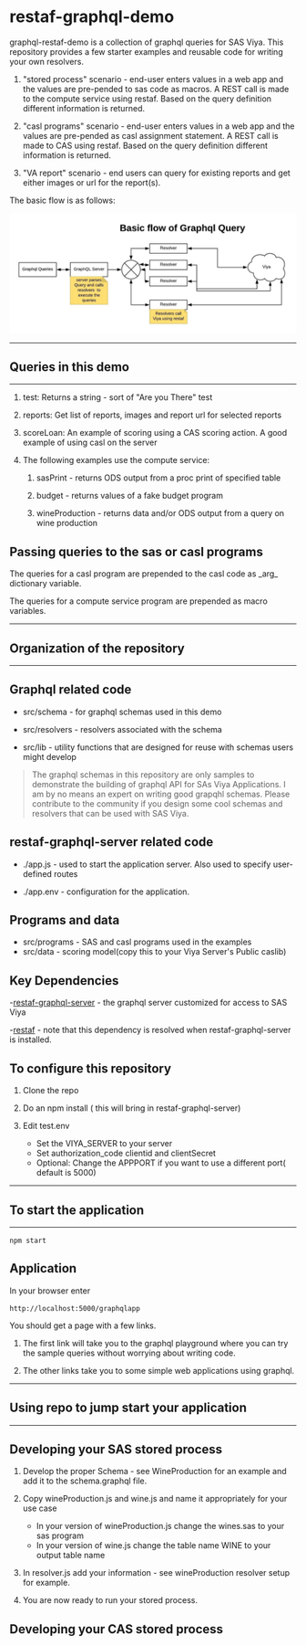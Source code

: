 # restaf-graphql-demo

graphql-restaf-demo  is a collection of graphql queries for SAS Viya. This repository provides a few starter examples and reusable code for writing your own resolvers.

1. "stored process" scenario - end-user enters values in a web app and the values are pre-pended to sas code as macros. A REST call is made to the compute service using restaf. Based on the query definition different information is returned.

2. "casl programs" scenario - end-user enters values in a web app and the values are pre-pended as casl assignment statement. A REST call is made to CAS using restaf. Based on the query definition different information is returned.

3. "VA report" scenario - end users can query for existing reports and get either images or url for the report(s).

The basic flow is as follows:

![Flow](./graphqlFlow.jpeg)

---

## Queries in this demo

---

1. test: Returns a string - sort of "Are you There" test

2. reports: Get list of reports, images and report url for selected reports

3. scoreLoan:  An example of scoring using a CAS scoring action. A good example of using casl on the server

4. The following examples use the compute service:

    1. sasPrint - returns ODS output from a proc print of specified table

    2. budget  - returns values of a fake budget program

    3. wineProduction - returns data and/or ODS output from a query on wine production

## Passing queries to the sas or casl programs

The queries for a casl program are prepended to the casl code as \_arg\_ dictionary variable.

The queries for a compute service program are prepended as macro variables.

---

## Organization of the repository

---

## Graphql related code

- src/schema  - for graphql schemas used in this demo

- src/resolvers - resolvers associated with the schema

- src/lib - utility functions that are designed for reuse with schemas users might develop

> The graphql schemas in this repository are only samples to demonstrate the building of graphql API for SAs Viya Applications. I am by no means an expert on writing good grapqhl schemas. Please contribute to the community if you design some cool schemas and resolvers that can be used with SAS Viya.

## restaf-graphql-server related code

- ./app.js - used to start the application server. Also used to specify user-defined routes

- ./app.env - configuration for the application.

## Programs and data

- src/programs - SAS and casl programs used in the examples
- src/data - scoring model(copy this to your Viya Server's Public caslib)

## Key Dependencies

 -[restaf-graphql-server](https://github.com/sassoftware/restaf-graphql-server) - the graphql server customized for access to SAS Viya

 -[restaf](https://github.com/sassoftware/restaf) - note that this dependency is resolved when restaf-graphql-server is installed.

## To configure this repository

1. Clone the repo
2. Do an npm install ( this will bring in restaf-graphql-server)
3. Edit test.env

    - Set the VIYA_SERVER to your server
    - Set authorization_code clientid and clientSecret
    - Optional: Change the APPPORT if you want to use a different port( default is 5000)

---

## To start the application

---

```script
npm start
```

## Application

In your browser enter

```script
http://localhost:5000/graphqlapp

```

You should get a page with a few links.

1. The first link will take you to the graphql playground where you can try the sample queries without worrying about writing code.

2. The other links take you to some simple web applications using graphql.

---

## Using repo to jump start your application

---

## Developing your SAS stored process

1. Develop the proper Schema - see WineProduction for an example and add it to the schema.graphql file.

2. Copy wineProduction.js and wine.js and name it appropriately for your use case
    - In your version of wineProduction.js change the wines.sas to your sas program
    - In your version of wine.js change the table name WINE to your output table name

3. In resolver.js add your information - see wineProduction resolver setup for example.

4. You are now ready to run your stored process.

## Developing your CAS stored process
